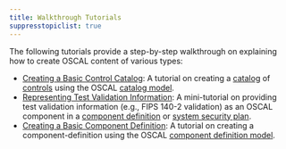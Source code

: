 ```yaml
---
title: Walkthrough Tutorials
suppresstopiclist: true
---
```


The following tutorials provide a step-by-step walkthrough on explaining how to create OSCAL content of various types:

- [Creating a Basic Control Catalog](/learn/tutorials/catalog/): A tutorial on creating a [catalog](/concepts/terminology/#catalog) of [controls](/concepts/terminology/#control) using the OSCAL [catalog model](/concepts/layer/control/catalog/).
- [Representing Test Validation Information](/learn/tutorials/validation-modeling/): A mini-tutorial on providing test validation information (e.g., FIPS 140-2 validation) as an OSCAL component in a [component definition](/concepts/layer/implementation/component-definition/) or [system security plan](/concepts/layer/implementation/ssp/).
- [Creating a Basic Component Definition](/learn/tutorials/component/): A tutorial on creating a component-definition using the OSCAL [component definition model](/documentation/schema/implementation-layer/component/).
